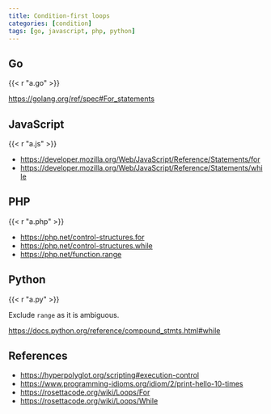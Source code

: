 ```yaml
---
title: Condition-first loops
categories: [condition]
tags: [go, javascript, php, python]
---
```


## Go

{{< r "a.go" >}}

<https://golang.org/ref/spec#For_statements>

## JavaScript

{{< r "a.js" >}}

- <https://developer.mozilla.org/Web/JavaScript/Reference/Statements/for>
- <https://developer.mozilla.org/Web/JavaScript/Reference/Statements/while>

## PHP

{{< r "a.php" >}}

- <https://php.net/control-structures.for>
- <https://php.net/control-structures.while>
- <https://php.net/function.range>

## Python

{{< r "a.py" >}}

Exclude `range` as it is ambiguous.

<https://docs.python.org/reference/compound_stmts.html#while>

## References

- <https://hyperpolyglot.org/scripting#execution-control>
- <https://www.programming-idioms.org/idiom/2/print-hello-10-times>
- <https://rosettacode.org/wiki/Loops/For>
- <https://rosettacode.org/wiki/Loops/While>
